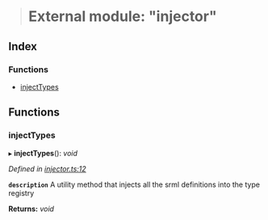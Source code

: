 > # External module: "injector"

## Index

### Functions

* [injectTypes](_injector_.md#injecttypes)

## Functions

###  injectTypes

▸ **injectTypes**(): *void*

*Defined in [injector.ts:12](https://github.com/polkadot-js/api/blob/a9c752a/packages/types/src/injector.ts#L12)*

**`description`** A utility method that injects all the srml definitions into the type registry

**Returns:** *void*